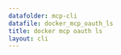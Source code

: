 ```yaml
---
datafolder: mcp-cli
datafile: docker_mcp_oauth_ls
title: docker mcp oauth ls
layout: cli
---
```


<!--
This page is automatically generated from Docker's source code. If you want to
suggest a change to the text that appears here, open a ticket or pull request
in the source repository on GitHub:

https://github.com/docker/mcp-gateway
-->

